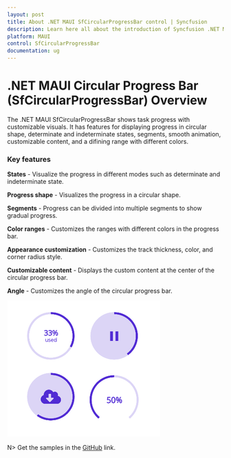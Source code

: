 ```yaml
---
layout: post
title: About .NET MAUI SfCircularProgressBar control | Syncfusion 
description: Learn here all about the introduction of Syncfusion .NET MAUI SfCircularProgressBar (Progress Bar) control, its elements and more.
platform: MAUI
control: SfCircularProgressBar
documentation: ug
---
```


# .NET MAUI Circular Progress Bar (SfCircularProgressBar) Overview

The .NET MAUI SfCircularProgressBar shows task progress with customizable visuals. It has features for displaying progress in circular shape, determinate and indeterminate states, segments, smooth animation, customizable content, and a difining range with different colors.

### Key features

**States** - Visualize the progress in different modes such as determinate and indeterminate state. 

**Progress shape** - Visualizes the progress in a circular shape.

**Segments** - Progress can be divided into multiple segments to show gradual progress.

**Color ranges** - Customizes the ranges with different colors in the progress bar.

**Appearance customization** - Customizes the track thickness, color, and corner radius style. 

**Customizable content** - Displays the custom content at the center of the circular progress bar.

**Angle** - Customizes the angle of the circular progress bar.

![ProgresBar control for .NET MAUI.](images/overview/dotnet_maui_progressbar.png)

N> Get the samples in the [GitHub](https://github.com/syncfusion/maui-demos) link.